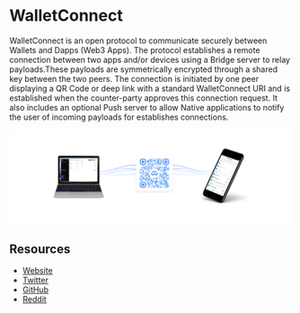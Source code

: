# WalletConnect

WalletConnect is an open protocol to communicate securely between Wallets and Dapps (Web3 Apps). The protocol establishes a remote connection between two apps and/or devices using a Bridge server to relay payloads.These payloads are symmetrically encrypted through a shared key between the two peers. The connection is initiated by one peer displaying a QR Code or deep link with a standard WalletConnect URI and is established when the counter-party approves this connection request. It also includes an optional Push server to allow Native applications to notify the user of incoming payloads for establishes connections.

![](../../.gitbook/assets/walletconnect_preview_2.png)


## Resources

* [Website](https://walletconnect.org) 
* [Twitter](https://twitter.com/walletconnect)  
* [GitHub](https://github.com/walletconnect) 
* [Reddit](https://t.me/walletconnect)
